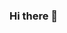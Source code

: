 ### Hi there 👋

<!--
**gutenLEE/gutenLee** is a ✨ _special_ ✨ repository because its `README.md` (this file) appears on your GitHub profile.

[![Anurag's GitHub stats](https://github-readme-stats.vercel.app/api?username=gutenLee)](https://github.com/anuraghazra/github-readme-stats)

